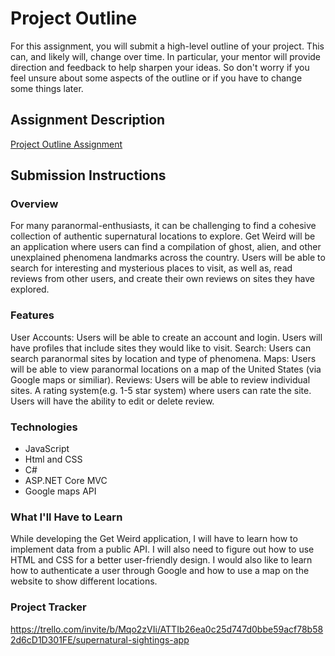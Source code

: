# Project Outline
For this assignment, you will submit a high-level outline of your project. This can, and likely will, change over time. In particular, your mentor will provide direction and feedback to help sharpen your ideas. So don't worry if you feel unsure about some aspects of the outline or if you have to change some things later.

## Assignment Description
[Project Outline Assignment](https://education.launchcode.org/liftoff/modules/assignments/project-outline)

## Submission Instructions

### Overview
For many paranormal-enthusiasts, it can be challenging to find a cohesive collection of authentic supernatural locations to explore. Get Weird will be an application where users can find a compilation of ghost, alien, and other unexplained phenomena landmarks across the country. Users will be able to search for interesting and mysterious places to visit, as well as, read reviews from other users, and create their own reviews on sites they have explored.
### Features
User Accounts: Users will be able to create an account and login. Users will have profiles that include sites they would like to visit.
Search: Users can search paranormal sites by location and type of phenomena.
Maps: Users will be able to view paranormal locations on a map of the United States (via Google maps or similiar).
Reviews: Users will be able to review individual sites. A rating system(e.g. 1-5 star system) where users can rate the site. Users will have the ability to edit or delete review.
### Technologies
- JavaScript
- Html and CSS
- C#
- ASP.NET Core MVC
- Google maps API
### What I'll Have to Learn
While developing the Get Weird application, I will have to learn how to implement data from a public API. I will also need to figure out how to use HTML and CSS for a better user-friendly design. I would also like to learn how to authenticate a user through Google and how to use a map on the website to show different locations.
### Project Tracker
https://trello.com/invite/b/Mqo2zVIi/ATTIb26ea0c25d747d0bbe59acf78b582d6cD1D301FE/supernatural-sightings-app

